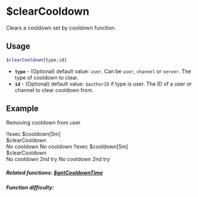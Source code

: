 # $clearCooldown

Clears a cooldown set by cooldown function.

## Usage

```php
$clearCooldown[type;id]
```
- **`type`** - (Optional) default value: `user`. Can be `user`, `channel` or `server`. The type of cooldown to clear.
- **`id`** - (Optional) default value: `$authorID` if type is user. The ID of a user or channel to clear cooldown from.

## Example

Removing cooldown from user

<discord-messages>
    <discord-message :bot="false" role-color="#d6e0ff" author="User" avatar="https://cdn.discordapp.com/embed/avatars/0.png">
        !!exec $cooldown[5m]<br>
        $clearCooldown<br>
        No cooldown
    </discord-message>
    <discord-message :bot="true" role-color="#5fb0fa" author="Custom Command" avatar="https://doc.ccommandbot.com/bot-profile.png">
        No cooldown
    </discord-message>
    <discord-message :bot="false" role-color="#d6e0ff" author="User" avatar="https://cdn.discordapp.com/embed/avatars/0.png">
        !!exec $cooldown[5m]<br>
        $clearCooldown<br>
        No cooldown 2nd try
    </discord-message>
    <discord-message :bot="true" role-color="#5fb0fa" author="Custom Command" avatar="https://doc.ccommandbot.com/bot-profile.png">
        No cooldown 2nd try
    </discord-message>
</discord-messages>

<Cooldown/>

##### Related functions: [$getCooldownTime](../Cooldown/getCooldownTime.md)
##### Function difficulty: <Easy/>
